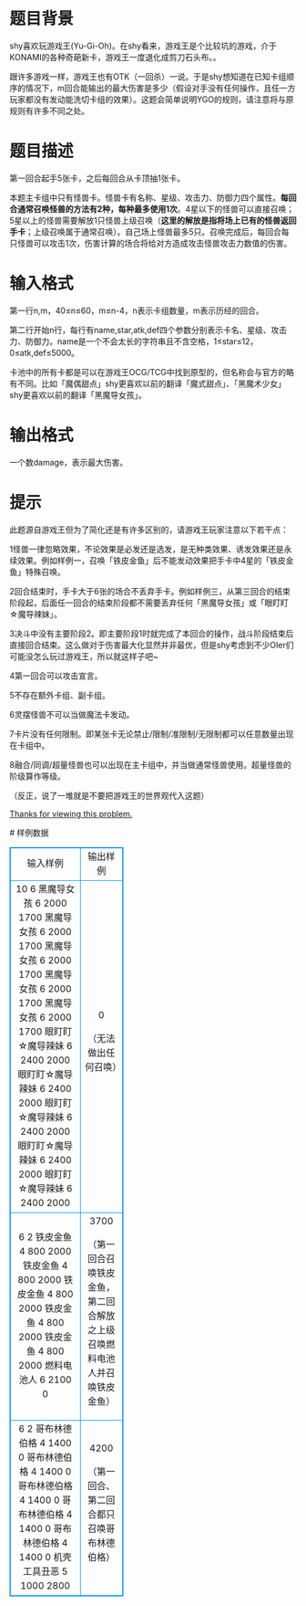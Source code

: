 # 

 
 # 题目背景 
<p>shy喜欢玩游戏王(Yu-Gi-Oh)。在shy看来，游戏王是个比较坑的游戏，介于KONAMI的各种奇葩新卡，游戏王一度退化成剪刀石头布。。</p>

<p>跟许多游戏一样，游戏王也有OTK（一回杀）一说。于是shy想知道在已知卡组顺序的情况下，m回合能输出的最大伤害是多少（假设对手没有任何操作，且任一方玩家都没有发动能洗切卡组的效果）。这题会简单说明YGO的规则，请注意将与原规则有许多不同之处。</p> 

 
 # 题目描述 
<p>第一回合起手5张卡，之后每回合从卡顶抽1张卡。</p>

<p align="left">本题主卡组中只有怪兽卡。怪兽卡有名称、星级、攻击力、防御力四个属性。<strong>每回合通常召唤怪兽的方法有2种，每种最多使用1次</strong>。4星以下的怪兽可以直接召唤；5星以上的怪兽需要解放1只怪兽上级召唤（<strong>这里的解放是指将场上已有的怪兽返回手卡</strong>；上级召唤属于通常召唤）。自己场上怪兽最多5只。召唤完成后，每回合每只怪兽可以攻击1次，伤害计算的场合将给对方造成攻击怪兽攻击力数值的伤害。</p> 

 
 # 输入格式 
<p>第一行n,m，40&le;n&le;60，m&le;n-4，n表示卡组数量，m表示历经的回合。</p>

<p>第二行开始n行，每行有name,star,atk,def四个参数分别表示卡名、星级、攻击力、防御力。name是一个不会太长的字符串且不含空格，1&le;star&le;12，0&le;atk,def&le;5000。</p>

<p>卡池中的所有卡都是可以在游戏王OCG/TCG中找到原型的，但名称会与官方的略有不同。比如「魔偶甜点」shy更喜欢以前的翻译「魔式甜点」、「黑魔术少女」shy更喜欢以前的翻译「黑魔导女孩」。</p> 

 
 # 输出格式 
<p>一个数damage，表示最大伤害。</p> 

 
 # 提示 
<p>此题源自游戏王但为了简化还是有许多区别的，请游戏王玩家注意以下若干点：</p>

<p>1怪兽一律忽略效果，不论效果是必发还是选发，是无种类效果、诱发效果还是永续效果。例如样例一，召唤「铁皮金鱼」后不能发动效果把手卡中4星的「铁皮金鱼」特殊召唤。</p>

<p>2回合结束时，手卡大于6张的场合不丢弃手卡。例如样例三，从第三回合的结束阶段起，后面任一回合的结束阶段都不需要丢弃任何「黑魔导女孩」或「眼盯盯☆魔导辣妹」。</p>

<p>3决斗中没有主要阶段2。即主要阶段1时就完成了本回合的操作，战斗阶段结束后直接回合结束。这么做对于伤害最大化显然并非最优，但是shy考虑到不少OIer们可能没怎么玩过游戏王，所以就这样子吧~</p>

<p>4第一回合可以攻击宣言。</p>

<p>5不存在额外卡组、副卡组。</p>

<p>6灵摆怪兽不可以当做魔法卡发动。</p>

<p>7卡片没有任何限制。即某张卡无论禁止/限制/准限制/无限制都可以任意数量出现在卡组中。</p>

<p>8融合/同调/超量怪兽也可以出现在主卡组中，并当做通常怪兽使用。超量怪兽的阶级算作等级。</p>

<p>（反正，说了一堆就是不要把游戏王的世界观代入这题）</p>

<p><u>Thanks&nbsp;for&nbsp;viewing&nbsp;this&nbsp;problem.</u></p> 
# 样例数据
<style>
        table,table tr th, table tr td { border:1px solid #0094ff; }
        table { width: 200px; min-height: 25px; line-height: 25px; text-align: center; border-collapse: collapse;}   
    </style>
<table>
	<tr>
		<td>输入样例</td>
		<td>输出样例</td>
	</tr>
<tr><td>10 6
黑魔导女孩 6 2000 1700
黑魔导女孩 6 2000 1700
黑魔导女孩 6 2000 1700
黑魔导女孩 6 2000 1700
黑魔导女孩 6 2000 1700
眼盯盯☆魔导辣妹 6 2400 2000
眼盯盯☆魔导辣妹 6 2400 2000
眼盯盯☆魔导辣妹 6 2400 2000
眼盯盯☆魔导辣妹 6 2400 2000
眼盯盯☆魔导辣妹 6 2400 2000</td><td>0

（无法做出任何召唤）
</td></tr><tr><td>6 2
铁皮金鱼 4 800 2000
铁皮金鱼 4 800 2000
铁皮金鱼 4 800 2000
铁皮金鱼 4 800 2000
铁皮金鱼 4 800 2000
燃料电池人 6 2100 0</td><td>3700

（第一回合召唤铁皮金鱼，第二回合解放之上级召唤燃料电池人并召唤铁皮金鱼）
</td></tr><tr><td>6 2
哥布林德伯格 4 1400 0
哥布林德伯格 4 1400 0
哥布林德伯格 4 1400 0
哥布林德伯格 4 1400 0
哥布林德伯格 4 1400 0
机壳工具丑恶 5 1000 2800</td><td>4200

（第一回合、第二回合都只召唤哥布林德伯格）
</td></tr></table>
